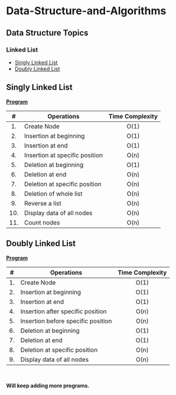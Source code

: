 # Data-Structure-and-Algorithms

## Data Structure Topics

### Linked List<br>
* [Singly Linked List](https://github.com/Akshaya-Amar/Data-Structure-and-Algorithms#singly-linked-list)
* [Doubly Linked List](https://github.com/Akshaya-Amar/Data-Structure-and-Algorithms#doubly-linked-list)

## Singly Linked List
**[Program](./Linked%20List/Singly%20Linked%20List/Singly_Linked_List.c)** <br>

| # | Operations | Time Complexity |
|:---:| ----- | :--------: |
|1.|Create Node|O(1)|
|2.|Insertion at beginning|O(1)|
|3.|Insertion at end|O(1)|
|4.|Insertion at specific position|O(n)|
|5.|Deletion at beginning|O(1)|
|6.|Deletion at end|O(n)|
|7.|Deletion at specific position|O(n)|
|8.|Deletion of whole list|O(n)|
|9.|Reverse a list|O(n)|
|10.|Display data of all nodes|O(n)|
|11.|Count nodes|O(n)|


## Doubly Linked List
**[Program](./Linked%20List/Doubly%20Linked%20List/DoublyLinkedList.c)** <br>

| # | Operations | Time Complexity |
|:---:| ----- | :--------: |
|1.|Create Node|O(1)|
|2.|Insertion at beginning|O(1)|
|3.|Insertion at end|O(1)|
|4.|Insertion after specific position|O(n)|
|5.|Insertion before specific position|O(n)|
|6.|Deletion at beginning|O(1)|
|7.|Deletion at end|O(1)|
|8.|Deletion at specific position|O(n)|
|9.|Display data of all nodes|O(n)|

<br>

**Will keep adding more programs.**

